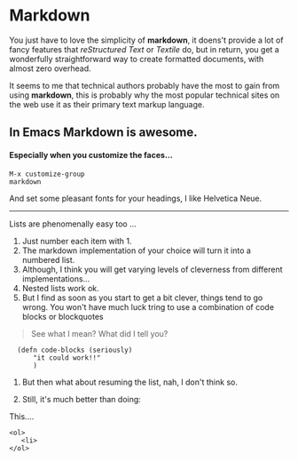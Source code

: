 # Markdown 

You just have to love the simplicity of **markdown**, it doens't
provide a lot of fancy features that _reStructured Text_ or _Textile_
do, but in return, you get a wonderfully straightforward way to create
formatted documents, with almost zero overhead.

It seems to me that technical authors probably have the most to gain
from using **markdown**, this is probably why the most popular
technical sites on the web use it as their primary text markup
language.

## In Emacs Markdown is awesome.

#### Especially when you customize the faces...

    M-x customize-group
    markdown
    
And set some pleasant fonts for your headings, I like Helvetica Neue.

* * * * * 

Lists are phenomenally easy too ... 

1. Just number each item with 1.
1. The markdown implementation of your choice will turn it into a
numbered list.
1. Although, I think you will get varying levels of cleverness from
different implementations...
  1. Nested lists work ok. 
  1. But I find as soon as you start to get a bit clever, things tend to go
  wrong. You won't have much luck tring to use a combination of code
  blocks or blockquotes
  
  > See what I mean?
  > What did I tell you?
  
      (defn code-blocks (seriously)
          "it could work!!"
          )

  1. But then what about resuming the list, nah, I don't think so.
  
1. Still, it's much better than doing:

This....
     
    <ol> 
       <li>
    </ol>






